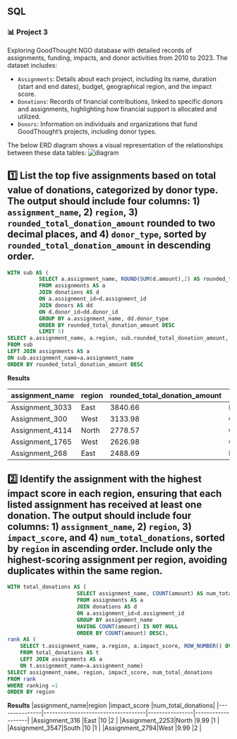 ## SQL
### :bar_chart: Project 3

Exploring GoodThought NGO database with detailed records of assignments, funding, impacts, and donor activities from 2010 to 2023. The dataset includes:

- `Assignments`:
Details about each project, including its name, duration (start and end dates), budget, geographical region, and the impact score.
- `Donations`:
Records of financial contributions, linked to specific donors and assignments, highlighting how financial support is allocated and utilized.
- `Donors`: Information on individuals and organizations that fund GoodThought’s projects, including donor types.

The below ERD diagram shows a visual representation of the relationships between these data tables:
![diagram](https://github.com/user-attachments/assets/79bf6223-aefd-4599-920f-5e5890ec1258)
## :one: List the top five assignments based on total value of donations, categorized by donor type. The output should include four columns: 1) `assignment_name`, 2) `region`, 3) `rounded_total_donation_amount` rounded to two decimal places, and 4) `donor_type`, sorted by `rounded_total_donation_amount` in descending order. 

````sql
WITH sub AS (
          SELECT a.assignment_name, ROUND(SUM(d.amount),2) AS rounded_total_donation_amount, dd.donor_type
          FROM assignments AS a
          JOIN donations AS d
          ON a.assignment_id=d.assignment_id
          JOIN donors AS dd
          ON d.donor_id=dd.donor_id
          GROUP BY a.assignment_name, dd.donor_type
          ORDER BY rounded_total_donation_amount DESC
          LIMIT 5)
SELECT a.assignment_name, a.region, sub.rounded_total_donation_amount, sub.donor_type
FROM sub
LEFT JOIN assignments AS a
ON sub.assignment_name=a.assignment_name
ORDER BY rounded_total_donation_amount DESC
````
**Results**

|assignment_name|region                              |rounded_total_donation_amount|donor_type  |
|---------------|------------------------------------|-----------------------------|------------|
|Assignment_3033|East                                |3840.66                      |Individual  |
|Assignment_300 |West                                |3133.98                      |Organization|
|Assignment_4114|North                               |2778.57                      |Organization|
|Assignment_1765|West                                |2626.98                      |Organization|
|Assignment_268 |East                                |2488.69                      |Individual  |


## :two: Identify the assignment with the highest impact score in each region, ensuring that each listed assignment has received at least one donation. The output should include four columns: 1) `assignment_name`, 2) `region`, 3) `impact_score`, and 4) `num_total_donations`, sorted by `region` in ascending order. Include only the highest-scoring assignment per region, avoiding duplicates within the same region.

````sql
WITH total_donations AS (
                      SELECT assignment_name, COUNT(amount) AS num_total_donations
                      FROM assignments AS a
                      JOIN donations AS d
                      ON a.assignment_id=d.assignment_id
                      GROUP BY assignment_name 
                      HAVING COUNT(amount) IS NOT NULL
                      ORDER BY COUNT(amount) DESC),
rank AS (
    SELECT t.assignment_name, a.region, a.impact_score, ROW_NUMBER() OVER(PARTITION BY a.region ORDER BY a.impact_score DESC) AS ranking, t.num_total_donations
    FROM total_donations AS t
    LEFT JOIN assignments AS a
    ON t.assignment_name=a.assignment_name)
SELECT assignment_name, region, impact_score, num_total_donations
FROM rank
WHERE ranking =1
ORDER BY region 
````
**Results**
|assignment_name|region                              |impact_score    |num_total_donations|
|---------------|------------------------------------|----------------|-------------------|
|Assignment_316 |East                                |10              |2                  |
|Assignment_2253|North                               |9.99            |1                  |
|Assignment_3547|South                               |10              |1                  |
|Assignment_2794|West                                |9.99            |2                  |
